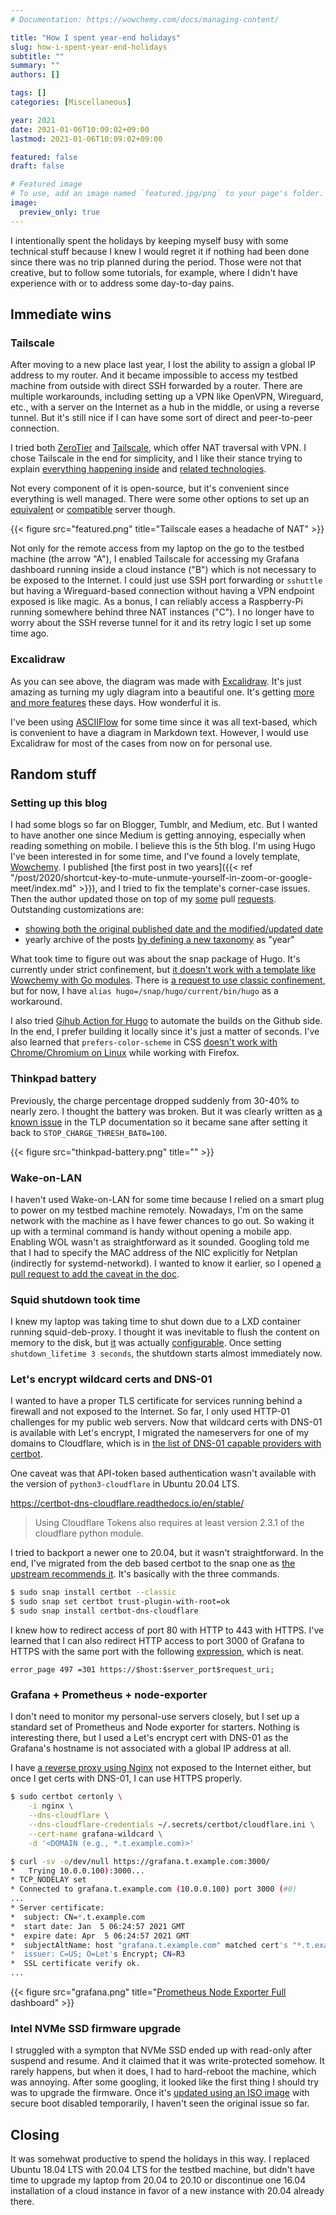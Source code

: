 ```yaml
---
# Documentation: https://wowchemy.com/docs/managing-content/

title: "How I spent year-end holidays"
slug: how-i-spent-year-end-holidays
subtitle: ""
summary: ""
authors: []

tags: []
categories: [Miscellaneous]

year: 2021
date: 2021-01-06T10:09:02+09:00
lastmod: 2021-01-06T10:09:02+09:00

featured: false
draft: false

# Featured image
# To use, add an image named `featured.jpg/png` to your page's folder.
image:
  preview_only: true
---
```


I intentionally spent the holidays by keeping myself busy with some technical stuff because I knew I would regret it if nothing had been done since there was no trip planned during the period. Those were not that creative, but to follow some tutorials, for example, where I didn't have experience with or to address some day-to-day pains.

## Immediate wins

### Tailscale

After moving to a new place last year, I lost the ability to assign a global IP address to my router. And it became impossible to access my testbed machine from outside with direct SSH forwarded by a router. There are multiple workarounds, including setting up a VPN like OpenVPN, Wireguard, etc., with a server on the Internet as a hub in the middle, or using a reverse tunnel. But it's still nice if I can have some sort of direct and peer-to-peer connection.

I tried both [ZeroTier](https://www.zerotier.com/) and [Tailscale](https://tailscale.com/), which offer NAT traversal with VPN. I chose Tailscale in the end for simplicity, and I like their stance trying to explain [everything happening inside](https://tailscale.com/blog/how-tailscale-works/) and [related technologies](https://tailscale.com/blog/how-nat-traversal-works/).

Not every component of it is open-source, but it's convenient since everything is well managed. There were some other options to set up an [equivalent](https://www.jordanwhited.com/posts/wireguard-endpoint-discovery-nat-traversal/) or [compatible](https://github.com/juanfont/headscale) server though.

{{< figure src="featured.png" title="Tailscale eases a headache of NAT" >}}

Not only for the remote access from my laptop on the go to the testbed machine (the arrow "A"), I enabled Tailscale for accessing my Grafana dashboard running inside a cloud instance ("B") which is not necessary to be exposed to the Internet. I could just use SSH port forwarding or `sshuttle` but having a Wireguard-based connection without having a VPN endpoint exposed is like magic. As a bonus, I can reliably access a Raspberry-Pi running somewhere behind three NAT instances ("C"). I no longer have to worry about the SSH reverse tunnel for it and its retry logic I set up some time ago.

### Excalidraw

As you can see above, the diagram was made with [Excalidraw](https://excalidraw.com/). It's just amazing as turning my ugly diagram into a beautiful one. It's getting [more and more features](https://blog.excalidraw.com/one-year-of-excalidraw/) these days. How wonderful it is.

I've been using [ASCIIFlow](http://asciiflow.com/) for some time since it was all text-based, which is convenient to have a diagram in Markdown text. However, I would use Excalidraw for most of the cases from now on for personal use.


## Random stuff

### Setting up this blog

I had some blogs so far on Blogger, Tumblr, and Medium, etc. But I wanted to have another one since Medium is getting annoying, especially when reading something on mobile. I believe this is the 5th blog. I'm using Hugo I've been interested in for some time, and I've found a lovely template, [Wowchemy](https://wowchemy.com/). I published [the first post in two years]({{< ref "/post/2020/shortcut-key-to-mute-unmute-yourself-in-zoom-or-google-meet/index.md" >}}), and I tried to fix the template's corner-case issues. Then the author updated those on top of my [some](https://github.com/wowchemy/wowchemy-hugo-modules/pull/2056) pull [requests](https://github.com/wowchemy/wowchemy-hugo-modules/pull/2054). Outstanding customizations are:
- [showing both the original published date and the modified/updated date](https://github.com/wowchemy/wowchemy-hugo-modules/issues/2064)
- yearly archive of the posts [by defining a new taxonomy](https://discourse.gohugo.io/t/how-to-generate-chronological-blog-archives-in-hugo/13491/6) as "year"

What took time to figure out was about the snap package of Hugo. It's currently under strict confinement, but [it doesn't work with a template like Wowchemy with Go modules](https://github.com/gohugoio/hugoDocs/issues/1222). There is [a request to use classic confinement](https://forum.snapcraft.io/t/request-for-classic-confinement-for-hugo-snap/19892), but for now, I have `alias hugo=/snap/hugo/current/bin/hugo` as a workaround.

I also tried [Gihub Action for Hugo](https://github.com/marketplace/actions/hugo-setup) to automate the builds on the Github side. In the end, I prefer building it locally since it's just a matter of seconds. I've also learned that `prefers-color-scheme` in CSS [doesn't work with Chrome/Chromium on Linux](https://bugs.chromium.org/p/chromium/issues/detail?id=998903) while working with Firefox.


### Thinkpad battery

Previously, the charge percentage dropped suddenly from 30-40% to nearly zero. I thought the battery was broken. But it was clearly written as [a known issue](https://linrunner.de/tlp/faq/battery.html#erratic-battery-behavior-on-thinkpad-t420-s-t520-w520-x220-and-all-later-models) in the TLP documentation so it became sane after setting it back to `STOP_CHARGE_THRESH_BAT0=100`.

{{< figure src="thinkpad-battery.png" title="" >}}

### Wake-on-LAN

I haven't used Wake-on-LAN for some time because I relied on a smart plug to power on my testbed machine remotely. Nowadays, I'm on the same network with the machine as I have fewer chances to go out. So waking it up with a terminal command is handy without opening a mobile app. Enabling WOL wasn't as straightforward as it sounded. Googling told me that I had to specify the MAC address of the NIC explicitly for Netplan (indirectly for systemd-networkd). I wanted to know it earlier, so I opened [a pull request to add the caveat in the doc](https://github.com/CanonicalLtd/netplan/pull/180).

### Squid shutdown took time

I knew my laptop was taking time to shut down due to a LXD container running squid-deb-proxy. I thought it was inevitable to flush the content on memory to the disk, but [it](http://www.squid-cache.org/Doc/config/shutdown_lifetime/) was actually [configurable](http://squid-web-proxy-cache.1019090.n4.nabble.com/Question-about-shutdown-lifetime-behavior-tp4685365p4685366.html). Once setting `shutdown_lifetime 3 seconds`, the shutdown starts almost immediately now.

### Let's encrypt wildcard certs and DNS-01

I wanted to have a proper TLS certificate for services running behind a firewall and not exposed to the Internet. So far, I only used HTTP-01 challenges for my public web servers. Now that wildcard certs with DNS-01 is available with Let's encrypt, I migrated the nameservers for one of my domains to Cloudflare, which is in [the list of DNS-01 capable providers with certbot](https://community.letsencrypt.org/t/dns-providers-who-easily-integrate-with-lets-encrypt-dns-validation/86438).

One caveat was that API-token based authentication wasn't available with the version of `python3-cloudflare` in Ubuntu 20.04 LTS.

https://certbot-dns-cloudflare.readthedocs.io/en/stable/
> Using Cloudflare Tokens also requires at least version 2.3.1 of the cloudflare python module.

I tried to backport a newer one to 20.04, but it wasn't straightforward. In the end, I've migrated from the deb based certbot to the snap one as [the upstream recommends it](https://github.com/certbot/website/pull/613). It's basically with the three commands.

```bash
$ sudo snap install certbot --classic
$ sudo snap set certbot trust-plugin-with-root=ok
$ sudo snap install certbot-dns-cloudflare
```

I knew how to redirect access of port 80 with HTTP to 443 with HTTPS. I've learned that I can also redirect HTTP access to port 3000 of Grafana to HTTPS with the same port with the following [expression](https://nginx.org/en/docs/http/ngx_http_ssl_module.html#errors), which is neat.

```
error_page 497 =301 https://$host:$server_port$request_uri;
```


### Grafana + Prometheus + node-exporter

I don't need to monitor my personal-use servers closely, but I set up a standard set of Prometheus and Node exporter for starters. Nothing is interesting there, but I used a Let's encrypt cert with DNS-01 as the Grafana's hostname is not associated with a global IP address at all.

I have [a reverse proxy using Nginx](https://grafana.com/tutorials/run-grafana-behind-a-proxy/#2) not exposed to the Internet either, but once I get certs with DNS-01, I can use HTTPS properly.

```bash
$ sudo certbot certonly \
    -i nginx \
    --dns-cloudflare \
    --dns-cloudflare-credentials ~/.secrets/certbot/cloudflare.ini \
    --cert-name grafana-wildcard \
    -d '<DOMAIN (e.g., *.t.example.com)>'
```

```bash
$ curl -sv -o/dev/null https://grafana.t.example.com:3000/
*   Trying 10.0.0.100):3000...
* TCP_NODELAY set
* Connected to grafana.t.example.com (10.0.0.100) port 3000 (#0)
...
* Server certificate:
*  subject: CN=*.t.example.com
*  start date: Jan  5 06:24:57 2021 GMT
*  expire date: Apr  5 06:24:57 2021 GMT
*  subjectAltName: host "grafana.t.example.com" matched cert's "*.t.example.com"
*  issuer: C=US; O=Let's Encrypt; CN=R3
*  SSL certificate verify ok.
...
```

{{< figure src="grafana.png" title="[Prometheus Node Exporter Full](https://grafana.com/grafana/dashboards/1860) dashboard" >}}


### Intel NVMe SSD firmware upgrade

I struggled with a sympton that NVMe SSD ended up with read-only after suspend and resume. And it claimed that it was write-protected somehow. It rarely happens, but when it does, I had to hard-reboot the machine, which was annoying. After some googling, it looked like the first thing I should try was to upgrade the firmware. Once it's [updated using an ISO image](https://www.intel.com/content/www/us/en/support/articles/000056193/memory-and-storage.html) with secure boot disabled temporarily, I haven't seen the original issue so far.


## Closing

It was somehwat productive to spend the holidays in this way. I replaced Ubuntu 18.04 LTS with 20.04 LTS for the testbed machine, but didn't have time to upgrade my laptop from 20.04 to 20.10 or discontinue one 16.04 installation of a cloud instance in favor of a new instance with 20.04 already there.
